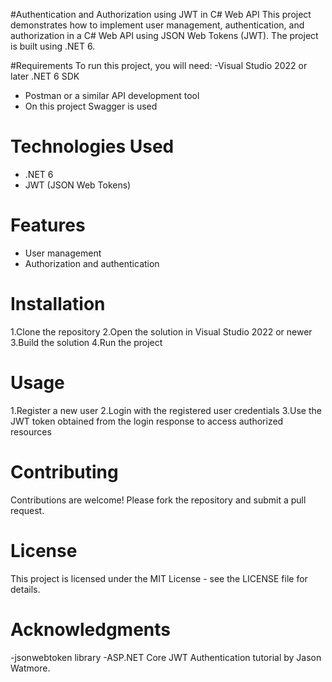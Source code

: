 #Authentication and Authorization using JWT in C# Web API
This project demonstrates how to implement user management, authentication, and authorization in a C# Web API using JSON Web Tokens (JWT). The project is built using .NET 6.

#Requirements
To run this project, you will need:
-Visual Studio 2022 or later
.NET 6 SDK
- Postman or a similar API development tool
- On this project Swagger is used
# Technologies Used
- .NET 6
- JWT (JSON Web Tokens)
# Features
- User management
- Authorization and authentication
# Installation
1.Clone the repository
2.Open the solution in Visual Studio 2022 or newer
3.Build the solution
4.Run the project
# Usage
1.Register a new user
2.Login with the registered user credentials
3.Use the JWT token obtained from the login response to access authorized resources
# Contributing
Contributions are welcome! Please fork the repository and submit a pull request.

# License
This project is licensed under the MIT License - see the LICENSE file for details.

# Acknowledgments
-jsonwebtoken library
-ASP.NET Core JWT Authentication tutorial by Jason Watmore.
